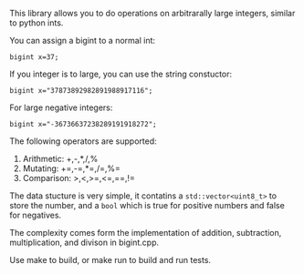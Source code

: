 This library allows you to do operations on arbitrarally large integers, similar to 
python ints.

You can assign a bigint to a normal int:

	bigint x=37;

If you integer is to large, you can use the string constuctor:

	bigint x="37873892982891988917116";

For large negative integers:

	bigint x="-36736637238289191918272";

The following operators are supported:
1. Arithmetic: +,-,\*,/,%
1. Mutating: +=,-=,\*=,/=,%=
1. Comparison: >,<,>=,<=,==,!=

The data stucture is very simple, it contatins a `std::vector<uint8_t>` to store
the number, and a `bool` which is true for positive numbers and false for negatives.

The complexity comes form the implementation of addition, subtraction, 
multiplication, and divison in bigint.cpp. 

Use 
	make 
to build, or 
	make run 
to build and run tests.

